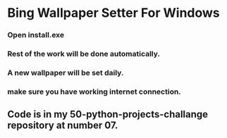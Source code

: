 # Bing Wallpaper Setter For Windows

### Open install.exe
### Rest of the work will be done automatically.
### A new wallpaper will be set daily.
### make sure you have working internet connection.


## Code is in my 50-python-projects-challange repository at number 07.